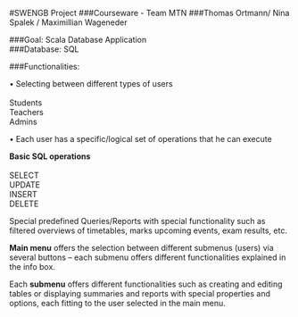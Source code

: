 #SWENGB Project 
###Courseware - Team MTN 
###Thomas Ortmann/ Nina Spalek / Maximillian Wageneder


###Goal: 
Scala Database Application<br>
###Database:
SQL

###Functionalities:<br>

•	Selecting between different types of users<br><br>
Students<br>
Teachers<br>
Admins<br>

•	Each user has a specific/logical set of operations that he can execute<br>

**Basic SQL operations**<br><br>
SELECT<br>
UPDATE<br>
INSERT<br>
DELETE<br>

Special predefined Queries/Reports with special functionality such as filtered overviews of timetables, marks upcoming events, exam results, etc. <br>

**Main menu** offers the selection between different submenus (users) via several buttons – each submenu offers different functionalities explained in the info box.<br>

Each **submenu** offers different functionalities such as creating and editing tables or displaying summaries and reports with special properties and options, each fitting to the user selected in the main menu. 